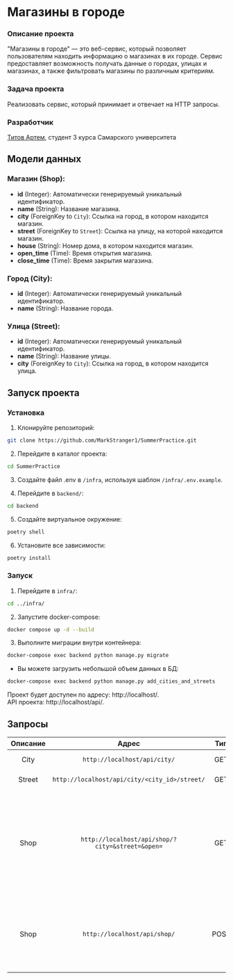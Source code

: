 # Магазины в городе

### Описание проекта
"Магазины в городе" — это веб-сервис, который позволяет пользователям находить информацию о магазинах в их городе. Сервис предоставляет возможность получать данные о городах, улицах и магазинах, а также фильтровать магазины по различным критериям.

### Задача проекта
Реализовать сервис, который принимает и отвечает на HTTP запросы.


### Разработчик
[Титов Артем](https://github.com/MarkStranger1), студент 3 курса Самарского университета


## Модели данных

### Магазин (Shop):

- **id** (Integer): Автоматически генерируемый уникальный идентификатор.
- **name** (String): Название магазина.
- **city** (ForeignKey to `City`): Ссылка на город, в котором находится магазин.
- **street** (ForeignKey to `Street`): Ссылка на улицу, на которой находится магазин.
- **house** (String): Номер дома, в котором находится магазин.
- **open_time** (Time): Время открытия магазина.
- **close_time** (Time): Время закрытия магазина.

### Город (City):

- **id** (Integer): Автоматически генерируемый уникальный идентификатор.
- **name** (String): Название города.

### Улица (Street):

- **id** (Integer): Автоматически генерируемый уникальный идентификатор.
- **name** (String): Название улицы.
- **city** (ForeignKey to `City`): Ссылка на город, в котором находится улица.



## Запуск проекта

### Установка

1. Клонируйте репозиторий:
```bash
git clone https://github.com/MarkStranger1/SummerPractice.git
```

2. Перейдите в каталог проекта:
```bash
cd SummerPractice
```

3. Создайте файл .env в `/infra`, используя шаблон `/infra/.env.example`.

4. Перейдите в `backend/`:
```bash
cd backend
```

5. Создайте виртуальное окружение:
```bash
poetry shell
```

6. Установите все зависимости:
```bash
poetry install
```

### Запуск

1. Перейдите в `infra/`:
```bash
cd ../infra/
```

2. Запустите docker-compose:
```bash
docker compose up -d --build
```

3. Выполните миграции внутри контейнера:
```bash
docker-compose exec backend python manage.py migrate
```

* Вы можете загрузить небольшой объем данных в БД:
```bash
docker-compose exec backend python manage.py add_cities_and_streets
```

Проект будет доступен по адресу: http://localhost/.  
API проекта: http://localhost/api/.

## Запросы

|Описание|Адрес|Тип|Результат|Тело|
|:----:|:----:|:----:|:----:|:----:|
|City|`http://localhost/api/city/`|GET|Получение городов|-|
|Street|`http://localhost/api/city/<city_id>/street/`|GET|Получение улиц города по id|-|
|Shop|`http://localhost/api/shop/?city=&street=&open=`|GET|Получение магазинов с возможностью фильтрации по названию города(city), названию улицы(street) и работы магазина(open), где 0 - закрыто, 1 открыто|-|
|Shop|`http://localhost/api/shop/`|POST|Создание магазина|{`"name": "string", "street": "street_id", "house": "int", "open_time": "HH:MM:SS", "close_time": "HH:MM:SS"`}|

